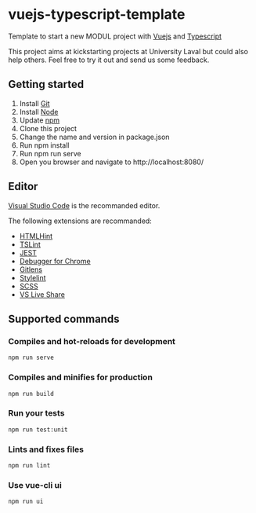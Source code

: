 # vuejs-typescript-template

Template to start a new MODUL project with [Vuejs](https://vuejs.org/) and [Typescript](https://www.typescriptlang.org/)

This project aims at kickstarting projects at University Laval but could also help others. Feel free to try it out and send us some feedback.

## Getting started

1. Install [Git](https://git-scm.com/)
2. Install [Node](https://nodejs.org/)
3. Update [npm](https://docs.npmjs.com/getting-started/installing-node)
4. Clone this project
5. Change the name and version in package.json
6. Run npm install
7. Run npm run serve
8. Open you browser and navigate to http://localhost:8080/

## Editor

[Visual Studio Code](https://code.visualstudio.com/) is the recommanded editor.

The following extensions are recommanded:

* [HTMLHint](https://marketplace.visualstudio.com/items?itemName=mkaufman.HTMLHint)
* [TSLint](https://marketplace.visualstudio.com/items?itemName=eg2.tslint)
* [JEST](https://marketplace.visualstudio.com/items?itemName=Orta.vscode-jest)
* [Debugger for Chrome](https://marketplace.visualstudio.com/items?itemName=msjsdiag.debugger-for-chrome)
* [Gitlens](https://marketplace.visualstudio.com/items?itemName=eamodio.gitlens)
* [Stylelint](https://marketplace.visualstudio.com/items?itemName=shinnn.stylelint)
* [SCSS](https://marketplace.visualstudio.com/items?itemName=mrmlnc.vscode-scss)
* [VS Live Share](https://marketplace.visualstudio.com/items?itemName=MS-vsliveshare.vsliveshare)

## Supported commands

### Compiles and hot-reloads for development

```console
npm run serve
```

### Compiles and minifies for production

```console
npm run build
```

### Run your tests

```console
npm run test:unit
```

### Lints and fixes files

```console
npm run lint
```

### Use vue-cli ui

```console
npm run ui
```
